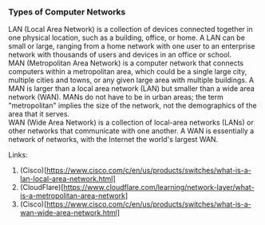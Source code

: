 ### Types of Computer Networks
LAN (Local Area Network) is a collection of devices connected together in one physical location, such as a building, office, or home. A LAN can be small or large, ranging from a home network with one user to an enterprise network with thousands of users and devices in an office or school. <br>
MAN (Metropolitan Area Network) is a computer network that connects computers within a metropolitan area, which could be a single large city, multiple cities and towns, or any given large area with multiple buildings. A MAN is larger than a local area network (LAN) but smaller than a wide area network (WAN). MANs do not have to be in urban areas; the term "metropolitan" implies the size of the network, not the demographics of the area that it serves. <br>
WAN (Wide Area Network) is a collection of local-area networks (LANs) or other networks that communicate with one another.  A WAN is essentially a network of networks, with the Internet the world's largest WAN. <br>

Links:
1. (Cisco)[https://www.cisco.com/c/en/us/products/switches/what-is-a-lan-local-area-network.html]
2. (CloudFlare)[https://www.cloudflare.com/learning/network-layer/what-is-a-metropolitan-area-network]
3. (Cisco)[https://www.cisco.com/c/en/us/products/switches/what-is-a-wan-wide-area-network.html]
